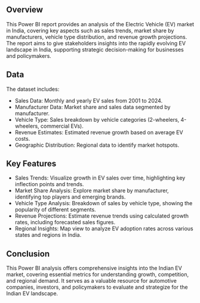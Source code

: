 
## Overview

This Power BI report provides an analysis of the Electric Vehicle (EV) market in India, covering key aspects such as sales trends, market share by manufacturers, vehicle type distribution, and revenue growth projections. The report aims to give stakeholders insights into the rapidly evolving EV landscape in India, supporting strategic decision-making for businesses and policymakers.

## Data

The dataset includes:

- Sales Data: Monthly and yearly EV sales from 2001 to 2024.
- Manufacturer Data: Market share and sales data segmented by manufacturer.
- Vehicle Type: Sales breakdown by vehicle categories (2-wheelers, 4-wheelers, commercial EVs).
- Revenue Estimates: Estimated revenue growth based on average EV costs.
- Geographic Distribution: Regional data to identify market hotspots.

## Key Features

- Sales Trends: Visualize growth in EV sales over time, highlighting key inflection points and trends.
- Market Share Analysis: Explore market share by manufacturer, identifying top players and emerging brands.
- Vehicle Type Analysis: Breakdown of sales by vehicle type, showing the popularity of different segments.
- Revenue Projections: Estimate revenue trends using calculated growth rates, including forecasted sales figures.
- Regional Insights: Map view to analyze EV adoption rates across various states and regions in India.

## Conclusion

This Power BI analysis offers comprehensive insights into the Indian EV market, covering essential metrics for understanding growth, competition, and regional demand. It serves as a valuable resource for automotive companies, investors, and policymakers to evaluate and strategize for the Indian EV landscape.

